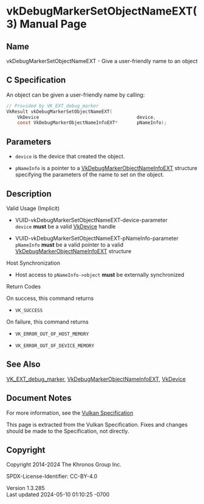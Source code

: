# vkDebugMarkerSetObjectNameEXT(3) Manual Page

## Name

vkDebugMarkerSetObjectNameEXT - Give a user-friendly name to an object



## <a href="#_c_specification" class="anchor"></a>C Specification

An object can be given a user-friendly name by calling:

``` c
// Provided by VK_EXT_debug_marker
VkResult vkDebugMarkerSetObjectNameEXT(
    VkDevice                                    device,
    const VkDebugMarkerObjectNameInfoEXT*       pNameInfo);
```

## <a href="#_parameters" class="anchor"></a>Parameters

- `device` is the device that created the object.

- `pNameInfo` is a pointer to a
  [VkDebugMarkerObjectNameInfoEXT](https://registry.khronos.org/vulkan/specs/1.3-extensions/man/html/VkDebugMarkerObjectNameInfoEXT.html)
  structure specifying the parameters of the name to set on the object.

## <a href="#_description" class="anchor"></a>Description

Valid Usage (Implicit)

- <a href="#VUID-vkDebugMarkerSetObjectNameEXT-device-parameter"
  id="VUID-vkDebugMarkerSetObjectNameEXT-device-parameter"></a>
  VUID-vkDebugMarkerSetObjectNameEXT-device-parameter  
  `device` **must** be a valid [VkDevice](https://registry.khronos.org/vulkan/specs/1.3-extensions/man/html/VkDevice.html) handle

- <a href="#VUID-vkDebugMarkerSetObjectNameEXT-pNameInfo-parameter"
  id="VUID-vkDebugMarkerSetObjectNameEXT-pNameInfo-parameter"></a>
  VUID-vkDebugMarkerSetObjectNameEXT-pNameInfo-parameter  
  `pNameInfo` **must** be a valid pointer to a valid
  [VkDebugMarkerObjectNameInfoEXT](https://registry.khronos.org/vulkan/specs/1.3-extensions/man/html/VkDebugMarkerObjectNameInfoEXT.html)
  structure

Host Synchronization

- Host access to `pNameInfo->object` **must** be externally synchronized

Return Codes

On success, this command returns  
- `VK_SUCCESS`

On failure, this command returns  
- `VK_ERROR_OUT_OF_HOST_MEMORY`

- `VK_ERROR_OUT_OF_DEVICE_MEMORY`

## <a href="#_see_also" class="anchor"></a>See Also

[VK_EXT_debug_marker](https://registry.khronos.org/vulkan/specs/1.3-extensions/man/html/VK_EXT_debug_marker.html),
[VkDebugMarkerObjectNameInfoEXT](https://registry.khronos.org/vulkan/specs/1.3-extensions/man/html/VkDebugMarkerObjectNameInfoEXT.html),
[VkDevice](https://registry.khronos.org/vulkan/specs/1.3-extensions/man/html/VkDevice.html)

## <a href="#_document_notes" class="anchor"></a>Document Notes

For more information, see the <a
href="https://registry.khronos.org/vulkan/specs/1.3-extensions/html/vkspec.html#vkDebugMarkerSetObjectNameEXT"
target="_blank" rel="noopener">Vulkan Specification</a>

This page is extracted from the Vulkan Specification. Fixes and changes
should be made to the Specification, not directly.

## <a href="#_copyright" class="anchor"></a>Copyright

Copyright 2014-2024 The Khronos Group Inc.

SPDX-License-Identifier: CC-BY-4.0

Version 1.3.285  
Last updated 2024-05-10 01:10:25 -0700
